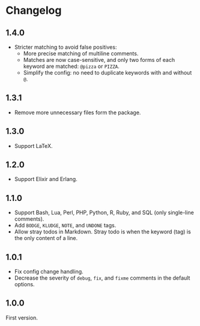 # Changelog

## 1.4.0

- Stricter matching to avoid false positives:
  - More precise matching of multiline comments.
  - Matches are now case-sensitive, and only two forms of each keyword are matched: `@pizza` or `PIZZA`.
  - Simplify the config: no need to duplicate keywords with and without `@`.

## 1.3.1

- Remove more unnecessary files form the package.

## 1.3.0

- Support LaTeX.

## 1.2.0

- Support Elixir and Erlang.

## 1.1.0

- Support Bash, Lua, Perl, PHP, Python, R, Ruby, and SQL (only single-line comments).
- Add `BODGE`, `KLUDGE`, `NOTE`, and `UNDONE` tags.
- Allow stray todos in Markdown. Stray todo is when the keyword (tag) is the only content of a line.

## 1.0.1

- Fix config change handling.
- Decrease the severity of `debug`, `fix`, and `fixme` comments in the default options.

## 1.0.0

First version.
